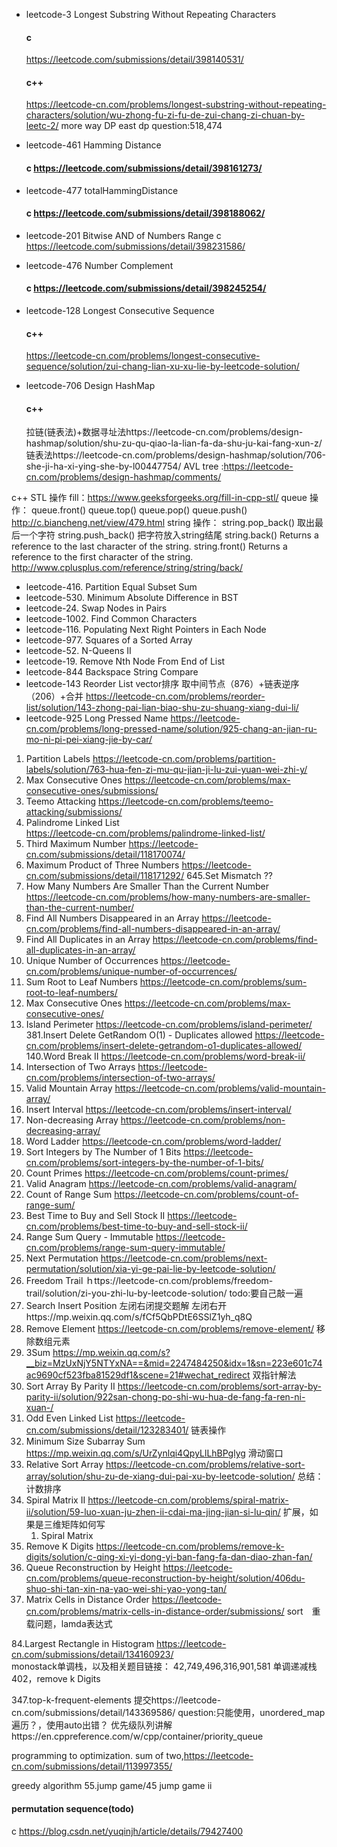 * leetcode-3 Longest Substring Without Repeating Characters
    #### c
    https://leetcode.com/submissions/detail/398140531/
    #### c++
    https://leetcode-cn.com/problems/longest-substring-without-repeating-characters/solution/wu-zhong-fu-zi-fu-de-zui-chang-zi-chuan-by-leetc-2/
    more way DP
    east dp question:518,474
* leetcode-461 Hamming Distance
    #### c    https://leetcode.com/submissions/detail/398161273/

* leetcode-477 totalHammingDistance
    #### c    https://leetcode.com/submissions/detail/398188062/

* leetcode-201 Bitwise AND of Numbers Range
    c  
    https://leetcode.com/submissions/detail/398231586/
* leetcode-476 Number Complement
    #### c    https://leetcode.com/submissions/detail/398245254/

* leetcode-128 Longest Consecutive Sequence
    #### c++
    https://leetcode-cn.com/problems/longest-consecutive-sequence/solution/zui-chang-lian-xu-xu-lie-by-leetcode-solution/
* leetcode-706 Design HashMap
    #### c++
    拉链(链表法)+数据寻址法https://leetcode-cn.com/problems/design-hashmap/solution/shu-zu-qu-qiao-la-lian-fa-da-shu-ju-kai-fang-xun-z/
    链表法https://leetcode-cn.com/problems/design-hashmap/solution/706-she-ji-ha-xi-ying-she-by-l00447754/
    AVL tree :https://leetcode-cn.com/problems/design-hashmap/comments/


c++ STL 操作
    fill：https://www.geeksforgeeks.org/fill-in-cpp-stl/
queue 操作：
    queue.front()
    queue.top()
    queue.pop()
    queue.push()
    http://c.biancheng.net/view/479.html
 string 操作：
    string.pop_back() 取出最后一个字符
    string.push_back() 把字符放入string结尾
    string.back() Returns a reference to the last character of the string.
    string.front() Returns a reference to the first character of the string.
    http://www.cplusplus.com/reference/string/string/back/
    
* leetcode-416. Partition Equal Subset Sum
* leetcode-530. Minimum Absolute Difference in BST
* leetcode-24. Swap Nodes in Pairs
* leetcode-1002. Find Common Characters
* leetcode-116. Populating Next Right Pointers in Each Node
* leetcode-977. Squares of a Sorted Array
* leetcode-52. N-Queens II
* leetcode-19. Remove Nth Node From End of List
* leetcode-844 Backspace String Compare
* leetcode-143 Reorder List
    vector排序
    取中间节点（876）+链表逆序（206）+合并
    https://leetcode-cn.com/problems/reorder-list/solution/143-zhong-pai-lian-biao-shu-zu-shuang-xiang-dui-li/
* leetcode-925 Long Pressed Name
    https://leetcode-cn.com/problems/long-pressed-name/solution/925-chang-an-jian-ru-mo-ni-pi-pei-xiang-jie-by-car/
 1.   Partition Labels
    https://leetcode-cn.com/problems/partition-labels/solution/763-hua-fen-zi-mu-qu-jian-ji-lu-zui-yuan-wei-zhi-y/
 2.   Max Consecutive Ones
    https://leetcode-cn.com/problems/max-consecutive-ones/submissions/
 3.   Teemo Attacking
     https://leetcode-cn.com/problems/teemo-attacking/submissions/
 4.   Palindrome Linked List   
     https://leetcode-cn.com/problems/palindrome-linked-list/
 5.   Third Maximum Number
     https://leetcode-cn.com/submissions/detail/118170074/
 6.   Maximum Product of Three Numbers
    https://leetcode-cn.com/submissions/detail/118171292/
645.Set Mismatch
    ??
1.    How Many Numbers Are Smaller Than the Current Number
    https://leetcode-cn.com/problems/how-many-numbers-are-smaller-than-the-current-number/
2.   Find All Numbers Disappeared in an Array
    https://leetcode-cn.com/problems/find-all-numbers-disappeared-in-an-array/
3.   Find All Duplicates in an Array
    https://leetcode-cn.com/problems/find-all-duplicates-in-an-array/
4.    Unique Number of Occurrences
    https://leetcode-cn.com/problems/unique-number-of-occurrences/
5.   Sum Root to Leaf Numbers
    https://leetcode-cn.com/problems/sum-root-to-leaf-numbers/
6.   Max Consecutive Ones
    https://leetcode-cn.com/problems/max-consecutive-ones/
7.   Island Perimeter
    https://leetcode-cn.com/problems/island-perimeter/
381.Insert Delete GetRandom O(1) - Duplicates allowed
    https://leetcode-cn.com/problems/insert-delete-getrandom-o1-duplicates-allowed/
140.Word Break II
    https://leetcode-cn.com/problems/word-break-ii/
1.   Intersection of Two Arrays
    https://leetcode-cn.com/problems/intersection-of-two-arrays/
2.   Valid Mountain Array
    https://leetcode-cn.com/problems/valid-mountain-array/
3.  Insert Interval
    https://leetcode-cn.com/problems/insert-interval/
4.   Non-decreasing Array
    https://leetcode-cn.com/problems/non-decreasing-array/
5.   Word Ladder
    https://leetcode-cn.com/problems/word-ladder/
6.    Sort Integers by The Number of 1 Bits
    https://leetcode-cn.com/problems/sort-integers-by-the-number-of-1-bits/
7.   Count Primes
    https://leetcode-cn.com/problems/count-primes/
8.   Valid Anagram
    https://leetcode-cn.com/problems/valid-anagram/
9.   Count of Range Sum
    https://leetcode-cn.com/problems/count-of-range-sum/
10.  Best Time to Buy and Sell Stock II
    https://leetcode-cn.com/problems/best-time-to-buy-and-sell-stock-ii/
11.  Range Sum Query - Immutable
    https://leetcode-cn.com/problems/range-sum-query-immutable/
12. Next Permutation
    https://leetcode-cn.com/problems/next-permutation/solution/xia-yi-ge-pai-lie-by-leetcode-solution/
13.  Freedom Trail
    ｈttps://leetcode-cn.com/problems/freedom-trail/solution/zi-you-zhi-lu-by-leetcode-solution/
    todo:要自己敲一遍
14. Search Insert Position
    左闭右闭提交题解
    左闭右开https://mp.weixin.qq.com/s/fCf5QbPDtE6SSlZ1yh_q8Q
15. Remove Element
    https://leetcode-cn.com/problems/remove-element/
    移除数组元素
16. 3Sum
    https://mp.weixin.qq.com/s?__biz=MzUxNjY5NTYxNA==&mid=2247484250&idx=1&sn=223e601c74ac9690cf523fba81529df1&scene=21#wechat_redirect
    双指针解法
17.  Sort Array By Parity II
    https://leetcode-cn.com/problems/sort-array-by-parity-ii/solution/922san-chong-po-shi-wu-hua-de-fang-fa-ren-ni-xuan-/
18.  Odd Even Linked List
    https://leetcode-cn.com/submissions/detail/123283401/
    链表操作
19.  Minimum Size Subarray Sum
    https://mp.weixin.qq.com/s/UrZynlqi4QpyLlLhBPglyg
    滑动窗口
20.   Relative Sort Array
    https://leetcode-cn.com/problems/relative-sort-array/solution/shu-zu-de-xiang-dui-pai-xu-by-leetcode-solution/
    总结：计数排序
21. Spiral Matrix II
    https://leetcode-cn.com/problems/spiral-matrix-ii/solution/59-luo-xuan-ju-zhen-ii-cdai-ma-jing-jian-si-lu-qin/
    扩展，如果是三维矩阵如何写
    1.  Spiral Matrix
22.  Remove K Digits
    https://leetcode-cn.com/problems/remove-k-digits/solution/c-qing-xi-yi-dong-yi-ban-fang-fa-dan-diao-zhan-fan/
23.  Queue Reconstruction by Height
   https://leetcode-cn.com/problems/queue-reconstruction-by-height/solution/406du-shuo-shi-tan-xin-na-yao-wei-shi-yao-yong-tan/
24.   Matrix Cells in Distance Order
    https://leetcode-cn.com/problems/matrix-cells-in-distance-order/submissions/
    sort　重载问题，lamda表达式

84.Largest Rectangle in Histogram
https://leetcode-cn.com/submissions/detail/134160923/  
monostack单调栈，以及相关题目链接：
    42,749,496,316,901,581
单调递减栈 402，remove k Digits

347.top-k-frequent-elements
提交https://leetcode-cn.com/submissions/detail/143369586/   question:只能使用，unordered_map遍历？，使用auto出错？
优先级队列讲解https://en.cppreference.com/w/cpp/container/priority_queue


programming to  optimization.
sum of two,https://leetcode-cn.com/submissions/detail/113997355/


greedy algorithm
55.jump game/45 jump game ii

#### permutation sequence(todo)
c https://blog.csdn.net/yuqinjh/article/details/79427400